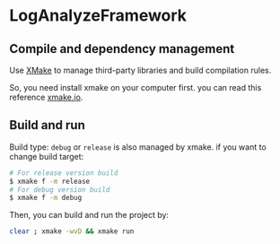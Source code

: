 # LogAnalyzeFramework

## Compile and dependency management

Use [XMake](https://xmake.io/) to manage third-party libraries and build compilation rules.

So, you need install xmake on your computer first. you can read this reference [xmake.io](https://xmake.io/#/getting_started).

## Build and run

Build type: ```debug``` or ```release``` is also managed by xmake. if you want to change build target:

```bash
# For release version build
$ xmake f -m release
# For debug version build
$ xmake f -m debug
```

Then, you can build and run the project by:

```bash
clear ; xmake -wvD && xmake run
```